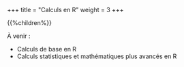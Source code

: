 +++
title = "Calculs en R"
weight = 3
+++

{{%children%}}

À venir :

* Calculs de base en R
* Calculs statistiques et mathématiques plus avancés en R
    